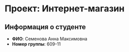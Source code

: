 # Проект: Интернет-магазин

## Информация о студенте

- **ФИО**: Семенова Анна Максимовна
- **Номер группы**: 609-11
